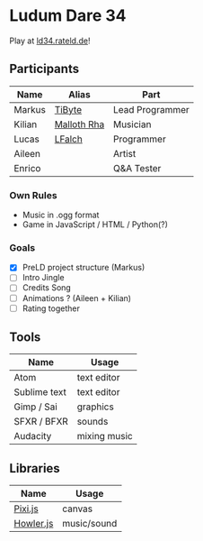 # Ludum Dare 34
Play at [ld34.rateld.de](http://ld34.rateld.de)!
## Participants
| Name   | Alias                                | Part              |
| ---    | ---                                  | ---               |
| Markus | [TiByte](http://tibyte.net)          | Lead Programmer   |
| Kilian | [Malloth Rha](http://rha.tibyte.net) | Musician          |
| Lucas  | [LFalch](http://lfalch.com/)         | Programmer        |
| Aileen |                                      | Artist            |
| Enrico |                                      | Q&A Tester        |

### Own Rules
- Music in .ogg format
- Game in JavaScript / HTML / Python(?)

### Goals
- [x] PreLD project structure (Markus)
- [ ] Intro Jingle
- [ ] Credits Song
- [ ] Animations ? (Aileen + Kilian)
- [ ] Rating together

## Tools
| Name          | Usage         |
| ---           | ---           |
| Atom          | text editor   |
| Sublime text  | text editor   |
| Gimp / Sai    | graphics      |
| SFXR / BFXR   | sounds        |
| Audacity      | mixing music  |

## Libraries
| Name                                                | Usage         |
| ---                                                 | ---           |
| [Pixi.js](https://github.com/pixijs/pixi.js)        | canvas        |
| [Howler.js](https://github.com/goldfire/howler.js/) | music/sound   |
